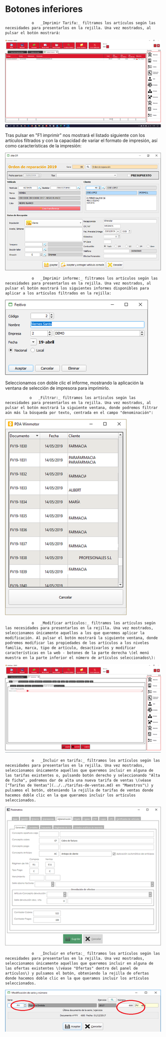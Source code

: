 # Botones inferiores

                o   _Imprimir Tarifa:_ filtramos los artículos según las necesidades para presentarlos en la rejilla. Una vez mostrados, al pulsar el botón mostrará:

![](../../../../.gitbook/assets/image%20%28442%29.png)

Tras pulsar en "F1 imprimir" nos mostrará el listado siguiente con los artículos filtrados y con la capacidad de variar el formato de impresión, así como características de la impresión:

![](../../../../.gitbook/assets/image%20%28444%29.png)

                o   _Imprimir informe:_ filtramos los artículos según las necesidades para presentarlos en la rejilla. Una vez mostrados, al pulsar el botón mostrará los siguientes informes disponibles para aplicar a los artículos filtrados en la rejilla:

![](../../../../.gitbook/assets/image%20%28145%29.png)

Seleccionamos con doble clic el informe, mostrando la aplicación la ventana de selección de impresora para imprimirlo.

               o   _Filtrar:_ filtramos los artículos según las necesidades para presentarlos en la rejilla. Una vez mostrados, al pulsar el botón mostrará la siguiente ventana, donde podremos filtrar aún más la búsqueda por texto, centrada en el campo "denominación":

![](../../../../.gitbook/assets/image%20%28231%29.png)

                o   _Modificar artículos:_ filtramos los artículos según las necesidades para presentarlos en la rejilla. Una vez mostrados, seleccionamos únicamente aquellos a los que queremos aplicar la modificación. Al pulsar el botón mostrará la siguiente ventana, donde podremos modificar las propiedades de los artículos a los niveles familia, marca, tipo de artículo, desactivarlos y modificar características en la web - botones de la parte derecha \(el menú muestra en la parte inferior el número de artículos seleccionados\): 

![](../../../../.gitbook/assets/image%20%28362%29.png)

                o   _Incluir en tarifa:_ filtramos los artículos según las necesidades para presentarlos en la rejilla. Una vez mostrados, seleccionamos únicamente aquellos que queremos incluir en alguna de las tarifas existentes o, pulsando botón derecho y seleccionando "Alta de ficha", podremos dar de alta una nueva tarifa de ventas \(véase ["Tarifas de Ventas"](../../tarifas-de-ventas.md) en "Maestros"\) y pulsamos el botón, obteniendo la rejilla de tarifas de ventas donde hacemos doble clic en la que queramos incluir los artículos seleccionados.

![](../../../../.gitbook/assets/image%20%28230%29.png)

                o   _Incluir en oferta:_ filtramos los artículos según las necesidades para presentarlos en la rejilla. Una vez mostrados, seleccionamos únicamente aquellos que queremos incluir en alguna de las ofertas existentes \(véase "Ofertas" dentro del panel de artículos\) y pulsamos el botón, obteniendo la rejilla de ofertas donde hacemos doble clic en la que queramos incluir los artículos seleccionados.

![](../../../../.gitbook/assets/image%20%28200%29.png)

